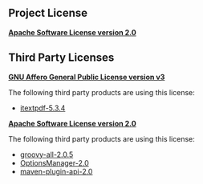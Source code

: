 <!-- Created by CodeLicenseManager -->
## Project License

__[Apache Software License version 2.0](https://github.com/tombensve/MarkdownDoc/blob/master/Docs/Apache-2.0.md)__

## Third Party Licenses

__[GNU Affero General Public License version v3](https://github.com/tombensve/MarkdownDoc/blob/master/Docs/GNUAGPL-v3.md)__

The following third party products are using this license:

* [itextpdf-5.3.4](http://www.itextpdf.com/)

__[Apache Software License version 2.0](https://github.com/tombensve/MarkdownDoc/blob/master/Docs/Apache-2.0.md)__

The following third party products are using this license:

* [groovy-all-2.0.5](http://groovy.codehaus.org/)
* [OptionsManager-2.0](http://github.com/tombensve/OptionsManager)
* [maven-plugin-api-2.0](http://maven.apache.org/maven2/)

<!-- CLM -->
